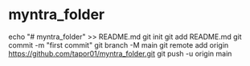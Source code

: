 # myntra_folder
echo "# myntra_folder" >> README.md
git init
git add README.md
git commit -m "first commit"
git branch -M main
git remote add origin https://github.com/tapor01/myntra_folder.git
git push -u origin main
